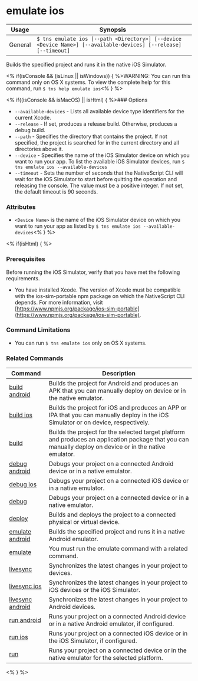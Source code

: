 emulate ios
==========

Usage | Synopsis
---|---
General | `$ tns emulate ios [--path <Directory>] [--device <Device Name>] [--available-devices] [--release] [--timeout]`

Builds the specified project and runs it in the native iOS Simulator.

<% if(isConsole && (isLinux || isWindows)) { %>WARNING: You can run this command only on OS X systems. To view the complete help for this command, run `$ tns help emulate ios`<% } %> 

<% if((isConsole && isMacOS) || isHtml) { %>### Options
* `--available-devices` - Lists all available device type identifiers for the current Xcode.
* `--release` - If set, produces a release build. Otherwise, produces a debug build.
* `--path` - Specifies the directory that contains the project. If not specified, the project is searched for in the current directory and all directories above it.
* `--device` - Specifies the name of the iOS Simulator device on which you want to run your app. To list the available iOS Simulator devices, run `$ tns emulate ios --available-devices`
* `--timeout` - Sets the number of seconds that the NativeScript CLI will wait for the iOS Simulator to start before quitting the operation and releasing the console. The value must be a positive integer. If not set, the default timeout is 90 seconds. 

### Attributes
* `<Device Name>` is the name of the iOS Simulator device on which you want to run your app as listed by `$ tns emulate ios --available-devices`<% } %> 

<% if(isHtml) { %> 
### Prerequisites
Before running the iOS Simulator, verify that you have met the following requirements.
* You have installed Xcode. The version of Xcode must be compatible with the ios-sim-portable npm package on which the NativeScript CLI depends. For more information, visit [https://www.npmjs.org/package/ios-sim-portable](https://www.npmjs.org/package/ios-sim-portable).

### Command Limitations

* You can run `$ tns emulate ios` only on OS X systems.

### Related Commands

Command | Description
----------|----------
[build android](build-android.html) | Builds the project for Android and produces an APK that you can manually deploy on device or in the native emulator.
[build ios](build-ios.html) | Builds the project for iOS and produces an APP or IPA that you can manually deploy in the iOS Simulator or on device, respectively.
[build](build.html) | Builds the project for the selected target platform and produces an application package that you can manually deploy on device or in the native emulator.
[debug android](debug-android.html) | Debugs your project on a connected Android device or in a native emulator.
[debug ios](debug-ios.html) | Debugs your project on a connected iOS device or in a native emulator.
[debug](debug.html) | Debugs your project on a connected device or in a native emulator.
[deploy](deploy.html) | Builds and deploys the project to a connected physical or virtual device.
[emulate android](emulate-android.html) | Builds the specified project and runs it in a native Android emulator.
[emulate](emulate.html) | You must run the emulate command with a related command.
[livesync](livesync.html) | Synchronizes the latest changes in your project to devices.
[livesync ios](livesync-ios.html) | Synchronizes the latest changes in your project to iOS devices or the iOS Simulator.
[livesync android](livesync-android.html) | Synchronizes the latest changes in your project to Android devices.
[run android](run-android.html) | Runs your project on a connected Android device or in a native Android emulator, if configured.
[run ios](run-ios.html) | Runs your project on a connected iOS device or in the iOS Simulator, if configured.
[run](run.html) | Runs your project on a connected device or in the native emulator for the selected platform.
<% } %>